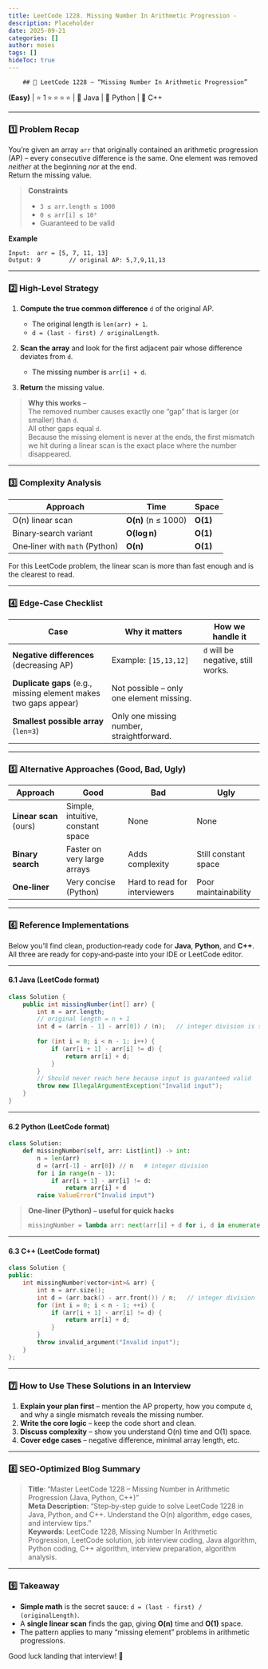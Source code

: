 ```yaml
---
title: LeetCode 1228. Missing Number In Arithmetic Progression - 
description: Placeholder
date: 2025-09-21
categories: []
author: moses
tags: []
hideToc: true
---
```

        ## 🚀 LeetCode 1228 – “Missing Number In Arithmetic Progression”  
**(Easy)** | ⭐️ 1 ⭐️ ⭐️ ⭐️ ⭐️ | 🎯 Java | 🐍 Python | 🧩 C++  

---

### 1️⃣ Problem Recap  

You’re given an array `arr` that originally contained an arithmetic progression (AP) – every consecutive difference is the same. One element was removed *neither* at the beginning *nor* at the end.  
Return the missing value.

> **Constraints**  
> * `3 ≤ arr.length ≤ 1000`  
> * `0 ≤ arr[i] ≤ 10⁵`  
> * Guaranteed to be valid

**Example**  
```text
Input:  arr = [5, 7, 11, 13]
Output: 9        // original AP: 5,7,9,11,13
```

---

### 2️⃣ High‑Level Strategy

1. **Compute the true common difference** `d` of the original AP.  
   * The original length is `len(arr) + 1`.  
   * `d = (last - first) / originalLength`.

2. **Scan the array** and look for the first adjacent pair whose difference deviates from `d`.  
   * The missing number is `arr[i] + d`.

3. **Return** the missing value.

> **Why this works** –  
> The removed number causes exactly one “gap” that is larger (or smaller) than `d`.  
> All other gaps equal `d`.  
> Because the missing element is never at the ends, the first mismatch we hit during a linear scan is the exact place where the number disappeared.

---

### 3️⃣ Complexity Analysis  

| Approach | Time | Space |
|----------|------|-------|
| O(n) linear scan | **O(n)** (n ≤ 1000) | **O(1)** |
| Binary‑search variant | **O(log n)** | **O(1)** |
| One‑liner with `math` (Python) | **O(n)** | **O(1)** |

For this LeetCode problem, the linear scan is more than fast enough and is the clearest to read.

---

### 4️⃣ Edge‑Case Checklist  

| Case | Why it matters | How we handle it |
|------|----------------|------------------|
| **Negative differences** (decreasing AP) | Example: `[15,13,12]` | `d` will be negative, still works. |
| **Duplicate gaps** (e.g., missing element makes two gaps appear) | Not possible – only one element missing. |
| **Smallest possible array** (`len=3`) | Only one missing number, straightforward. |

---

### 5️⃣ Alternative Approaches (Good, Bad, Ugly)

| Approach | Good | Bad | Ugly |
|----------|------|-----|------|
| **Linear scan** (ours) | Simple, intuitive, constant space | None | None |
| **Binary search** | Faster on very large arrays | Adds complexity | Still constant space |
| **One‑liner** | Very concise (Python) | Hard to read for interviewers | Poor maintainability |

---

### 6️⃣ Reference Implementations  

Below you’ll find clean, production‑ready code for **Java**, **Python**, and **C++**. All three are ready for copy‑and‑paste into your IDE or LeetCode editor.

---

#### 6.1 Java (LeetCode format)

```java
class Solution {
    public int missingNumber(int[] arr) {
        int n = arr.length;
        // original length = n + 1
        int d = (arr[n - 1] - arr[0]) / (n);   // integer division is safe
        
        for (int i = 0; i < n - 1; i++) {
            if (arr[i + 1] - arr[i] != d) {
                return arr[i] + d;
            }
        }
        // Should never reach here because input is guaranteed valid
        throw new IllegalArgumentException("Invalid input");
    }
}
```

---

#### 6.2 Python (LeetCode format)

```python
class Solution:
    def missingNumber(self, arr: List[int]) -> int:
        n = len(arr)
        d = (arr[-1] - arr[0]) // n   # integer division
        for i in range(n - 1):
            if arr[i + 1] - arr[i] != d:
                return arr[i] + d
        raise ValueError("Invalid input")
```

> **One‑liner (Python) – useful for quick hacks**  
> ```python
> missingNumber = lambda arr: next(arr[i] + d for i, d in enumerate([(arr[i+1]-arr[i]) for i in range(len(arr)-1)]) if d != (arr[-1]-arr[0])//len(arr))
> ```

---

#### 6.3 C++ (LeetCode format)

```cpp
class Solution {
public:
    int missingNumber(vector<int>& arr) {
        int n = arr.size();
        int d = (arr.back() - arr.front()) / n;   // integer division
        for (int i = 0; i < n - 1; ++i) {
            if (arr[i + 1] - arr[i] != d) {
                return arr[i] + d;
            }
        }
        throw invalid_argument("Invalid input");
    }
};
```

---

### 7️⃣ How to Use These Solutions in an Interview  

1. **Explain your plan first** – mention the AP property, how you compute `d`, and why a single mismatch reveals the missing number.  
2. **Write the core logic** – keep the code short and clean.  
3. **Discuss complexity** – show you understand O(n) time and O(1) space.  
4. **Cover edge cases** – negative difference, minimal array length, etc.  

---

### 8️⃣ SEO‑Optimized Blog Summary  

> **Title**: “Master LeetCode 1228 – Missing Number in Arithmetic Progression (Java, Python, C++)”  
> **Meta Description**: “Step‑by‑step guide to solve LeetCode 1228 in Java, Python, and C++. Understand the O(n) algorithm, edge cases, and interview tips.”  
> **Keywords**: LeetCode 1228, Missing Number In Arithmetic Progression, LeetCode solution, job interview coding, Java algorithm, Python coding, C++ algorithm, interview preparation, algorithm analysis.  

---

### 9️⃣ Takeaway

- **Simple math** is the secret sauce: `d = (last - first) / (originalLength)`.  
- A **single linear scan** finds the gap, giving **O(n)** time and **O(1)** space.  
- The pattern applies to many “missing element” problems in arithmetic progressions.  

Good luck landing that interview! 🚀